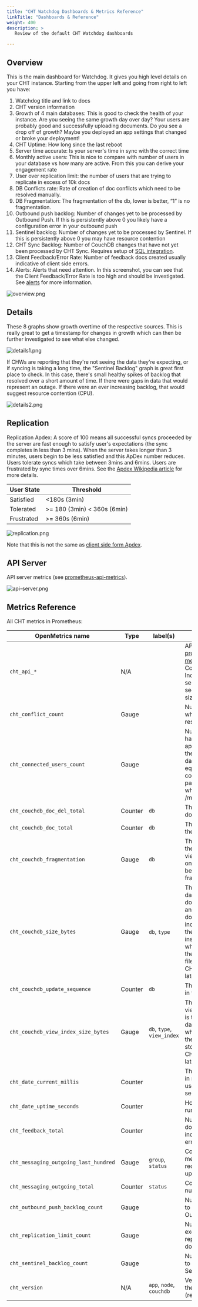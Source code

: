 ```yaml
---
title: "CHT Watchdog Dashboards & Metrics Reference"
linkTitle: "Dashboards & Reference"
weight: 400
description: >
   Review of the default CHT Watchdog dashboards

---
```


## Overview

This is the main dashboard for Watchdog.  It gives you high level details on your CHT instance.  Starting from the upper left and going from right to left you have:

1. Watchdog title and link to docs
2. CHT version information
3. Growth of 4 main databases:  This is good to check the health of your instance.  Are you seeing the same growth day over day?  Your users are probably good and successfully uploading documents.  Do you see a drop off of growth?  Maybe you deployed an app settings that changed or broke your deployment!
4. CHT Uptime: How long since the last reboot
5. Server time accurate: Is your server's time in sync with the correct time
6. Monthly active users: This is nice to compare with number of users in your database vs how many are active.  From this you can derive your engagement rate
7. User over replication limit: the number of users that are trying to replicate in excess of 10k docs
8. DB Conflicts rate: Rate of creation of doc conflicts which need to be resolved manually.
9. DB Fragmentation: The fragmentation of the db, lower is better, “1” is no fragmentation.
10. Outbound push backlog: Number of changes yet to be processed by Outbound Push. If this is persistently above 0 you likely have a configuration error in your outbound push
11. Sentinel backlog: Number of changes yet to be processed by Sentinel. If this is persistently above 0 you may have resource contention
12. CHT Sync Backlog: Number of CouchDB changes that have not yet been processed by CHT Sync. Requires setup of [SQL integration](/hosting/monitoring/setup/#additional-configuration).
13. Client Feedback/Error Rate: Number of feedback docs created usually indicative of client side errors.
14. Alerts: Alerts that need attention.  In this screenshot, you can see that the Client Feedback/Error Rate is too high and should be investigated.  See [alerts](/hosting/monitoring/setup/#alerts) for more information.

![overview.png](dashboards/overview.png)

## Details

These 8 graphs show growth overtime of the respective sources.  This is really great to get a timestamp for changes in growth which can then be further investigated to see what else changed.

![details1.png](dashboards/details1.png)

If CHWs are reporting that they're not seeing the data they're expecting, or if syncing is taking a long time, the "Sentinel Backlog" graph is great first place to check. In this case, there's small healthy spikes of backlog that resolved over a short amount of time.  If there were gaps in data that would represent an outage. If there were an ever increasing backlog, that would suggest resource contention (CPU).

![details2.png](dashboards/details2.png)

## Replication

Replication Apdex: A score of 100 means all successful syncs proceeded by the server are fast enough to satisfy user's expectations (the sync completes in less than 3 mins). When the server takes longer than 3 minutes, users begin to be less satisfied and this ApDex number reduces. Users tolerate syncs which take between 3mins and 6mins. Users are frustrated by sync times over 6mins. See the [Apdex Wikipedia article](https://en.wikipedia.org/wiki/Apdex) for more details.


| User State | Threshold                   |
|------------|-----------------------------|
| Satisfied  | <180s (3min)                |
| Tolerated  | >= 180 (3min) < 360s (6min) |
| Frustrated | >= 360s (6min)              |

![replication.png](dashboards/replication.png)

Note that this is not the same as [client side form Apdex](/building/guides/performance/telemetry/#performance-data).

## API Server

API server metrics (see [prometheus-api-metrics](https://www.npmjs.com/package/prometheus-api-metrics)).

![api-server.png](dashboards/api-server.png)


## Metrics Reference

All CHT metrics in Prometheus:

| OpenMetrics name                      | Type    | label(s)                   | Description                                                                                                                                                                                                                                                                                        |
|---------------------------------------|---------|----------------------------|----------------------------------------------------------------------------------------------------------------------------------------------------------------------------------------------------------------------------------------------------------------------------------------------------|
| `cht_api_*`                           | N/A     |                            | API server metrics (see [prometheus-api-metrics](https://www.npmjs.com/package/prometheus-api-metrics)). Requires CHT Core 4.3.0 or later. Includes stats like server response time in seconds and response size in bytes.                                                                         |
| `cht_conflict_count`                  | Gauge   |                            | Number of doc conflicts which need to be resolved manually.                                                                                                                                                                                                                                        |
| `cht_connected_users_count`           | Gauge   |                            | Number of users that have connected to the api recently. By default the time interval is 7 days. Otherwise it is equal to the connected_user_interval parameter value used when making the /monitoring request.                                                                                    |
| `cht_couchdb_doc_del_total`           | Counter | `db`                       | The number of deleted docs in the db.                                                                                                                                                                                                                                                              |
| `cht_couchdb_doc_total`               | Counter | `db`                       | The number of docs in the db.                                                                                                                                                                                                                                                                      |
| `cht_couchdb_fragmentation`           | Gauge   | `db`                       | The fragmentation of the entire db (including view indexes) as stored on disk. A lower value is better. `1` is no fragmentation.                                                                                                                                                                   |
| `cht_couchdb_size_bytes`              | Gauge   | `db`, `type`               | The size in bytes of the database. This includes documents, metadata, and attachments, but does not include view indexes. Type: `active` is the size of the live data inside the database, while type: `file` value is the size of the database file on disk. Requires CHT Core `4.11.0` or later. |
| `cht_couchdb_update_sequence`         | Counter | `db`                       | The number of changes in the db.                                                                                                                                                                                                                                                                   |
| `cht_couchdb_view_index_size_bytes`   | Gauge   | `db`, `type`, `view_index` | The size in bytes of the view index. Type: `active` is the size of the live data inside the view, while type: `file` value is the size of the view as stored on disk. Requires CHT Core `4.11.0` or later.                                                                                         |
| `cht_date_current_millis`             | Counter |                            | The current server date in millis since the epoch, useful for ensuring the server time is correct.                                                                                                                                                                                                 |
| `cht_date_uptime_seconds`             | Counter |                            | How long API has been running.                                                                                                                                                                                                                                                                     |
| `cht_feedback_total`                  | Counter |                            | Number of feedback docs created usually indicative of client side errors.                                                                                                                                                                                                                          |
| `cht_messaging_outgoing_last_hundred` | Gauge   | `group`, `status`          | Counts of last 100 messages that have received status updates.                                                                                                                                                                                                                                     |
| `cht_messaging_outgoing_total`        | Counter | `status`                   | Counts of the total number of messages.                                                                                                                                                                                                                                                            |
| `cht_outbound_push_backlog_count`     | Gauge   |                            | Number of changes yet to be processed by Outbound Push.                                                                                                                                                                                                                                            |
| `cht_replication_limit_count`         | Gauge   |                            | Number of users that exceeded the replication limit of documents.                                                                                                                                                                                                                                  |
| `cht_sentinel_backlog_count`          | Gauge   |                            | Number of changes yet to be processed by Sentinel.                                                                                                                                                                                                                                                 |
| `cht_version`                         | N/A     | `app`, `node`, `couchdb`   | Version information for the CHT instance (recorded in labels)                                                                                                                                                                                                                                      |
